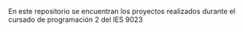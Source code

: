 En este repositorio se encuentran los proyectos realizados durante el cursado de programación 2 del IES 9023

